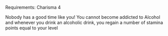 Requirements: Charisma 4

Nobody has a good time like you! You cannot become addicted to Alcohol and whenever you drink an alcoholic drink, you regain a number of stamina points equal to your level